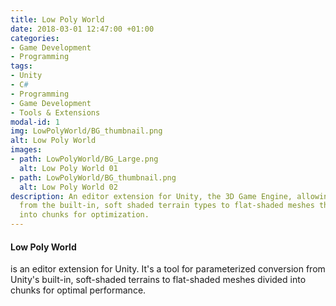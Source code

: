 ```yaml
---
title: Low Poly World
date: 2018-03-01 12:47:00 +01:00
categories:
- Game Development
- Programming
tags:
- Unity
- C#
- Programming
- Game Development
- Tools & Extensions
modal-id: 1
img: LowPolyWorld/BG_thumbnail.png
alt: Low Poly World
images:
- path: LowPolyWorld/BG_Large.png
  alt: Low Poly World 01
- path: LowPolyWorld/BG_thumbnail.png
  alt: Low Poly World 02
description: An editor extension for Unity, the 3D Game Engine, allowing fast conversion
  from the built-in, soft shaded terrain types to flat-shaded meshes that are divided
  into chunks for optimization.
---
```


#### Low Poly World
is an editor extension for Unity. It's a tool for parameterized conversion from Unity's built-in, soft-shaded terrains to flat-shaded meshes divided into chunks for optimal performance.
